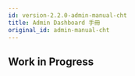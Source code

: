 ```yaml
---
id: version-2.2.0-admin-manual-cht
title: Admin Dashboard 手冊
original_id: admin-manual-cht
---
```


## Work in Progress